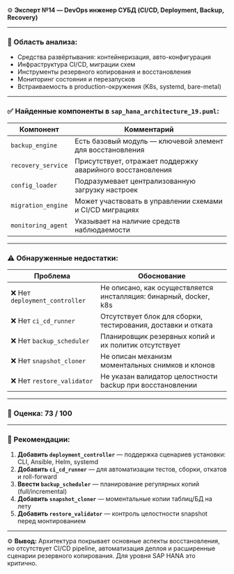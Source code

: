 ⚙️ **Эксперт №14 — DevOps инженер СУБД (CI/CD, Deployment, Backup, Recovery)**

---

### 🎯 Область анализа:

* Средства развёртывания: контейнеризация, авто-конфигурация
* Инфраструктура CI/CD, миграции схем
* Инструменты резервного копирования и восстановления
* Мониторинг состояния и перезапусков
* Встраиваемость в production-окружения (K8s, systemd, bare-metal)

---

### ✅ Найденные компоненты в `sap_hana_architecture_19.puml`:

| Компонент          | Комментарий                                                |
| ------------------ | ---------------------------------------------------------- |
| `backup_engine`    | Есть базовый модуль — ключевой элемент для восстановления  |
| `recovery_service` | Присутствует, отражает поддержку аварийного восстановления |
| `config_loader`    | Подразумевает централизованную загрузку настроек           |
| `migration_engine` | Может участвовать в управлении схемами и CI/CD миграциях   |
| `monitoring_agent` | Указывает на наличие средств наблюдаемости                 |

---

### ⚠️ Обнаруженные недостатки:

| Проблема                      | Обоснование                                                       |
| ----------------------------- | ----------------------------------------------------------------- |
| ❌ Нет `deployment_controller` | Не описано, как осуществляется инсталляция: бинарный, docker, k8s |
| ❌ Нет `ci_cd_runner`          | Отсутствует блок для сборки, тестирования, доставки и отката      |
| ❌ Нет `backup_scheduler`      | Планировщик резервных копий и их политик отсутствует              |
| ❌ Нет `snapshot_cloner`       | Не описан механизм моментальных снимков и клонов                  |
| ❌ Нет `restore_validator`     | Не указан валидатор целостности backup при восстановлении         |

---

### 💯 Оценка: **73 / 100**

---

### 🔧 Рекомендации:

1. **Добавить `deployment_controller`** — поддержка сценариев установки: CLI, Ansible, Helm, systemd
2. **Добавить `ci_cd_runner`** — для автоматизации тестов, сборки, откатов и roll-forward
3. **Ввести `backup_scheduler`** — планирование регулярных копий (full/incremental)
4. **Добавить `snapshot_cloner`** — моментальные копии таблиц/БД на лету
5. **Добавить `restore_validator`** — контроль целостности snapshot перед монтированием

---

⚙️ **Вывод:** Архитектура покрывает основные аспекты восстановления, но отсутствует CI/CD pipeline, автоматизация деплоя и расширенные сценарии резервного копирования. Для уровня SAP HANA это критично.


